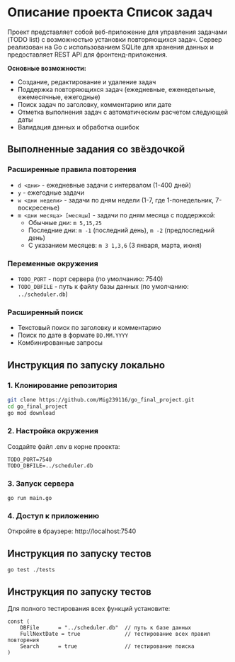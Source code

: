 # Описание проекта Список задач

Проект представляет собой веб-приложение для управления задачами (TODO list) с возможностью установки повторяющихся задач. Сервер реализован на Go с использованием SQLite для хранения данных и предоставляет REST API для фронтенд-приложения.

**Основные возможности:**
- Создание, редактирование и удаление задач
- Поддержка повторяющихся задач (ежедневные, еженедельные, ежемесячные, ежегодные)
- Поиск задач по заголовку, комментарию или дате
- Отметка выполнения задач с автоматическим расчетом следующей даты
- Валидация данных и обработка ошибок

## Выполненные задания со звёздочкой

### Расширенные правила повторения
- `d <дни>` - ежедневные задачи с интервалом (1-400 дней)
- `y` - ежегодные задачи
- `w <дни недели>` - задачи по дням недели (1-7, где 1-понедельник, 7-воскресенье)
- `m <дни месяца> [месяцы]` - задачи по дням месяца с поддержкой:
  - Обычные дни: `m 5,15,25`
  - Последние дни: `m -1` (последний день), `m -2` (предпоследний день)
  - С указанием месяцев: `m 3 1,3,6` (3 января, марта, июня)

### Переменные окружения
- `TODO_PORT` - порт сервера (по умолчанию: 7540)
- `TODO_DBFILE` - путь к файлу базы данных (по умолчанию: `../scheduler.db`)

### Расширенный поиск
- Текстовый поиск по заголовку и комментарию
- Поиск по дате в формате `DD.MM.YYYY`
- Комбинированные запросы

## Инструкция по запуску локально

### 1. Клонирование репозитория
```bash
git clone https://github.com/Mig239116/go_final_project.git
cd go_final_project
go mod download
```
### 2. Настройка окружения
Создайте файл .env в корне проекта:
```
TODO_PORT=7540
TODO_DBFILE=../scheduler.db
```

### 3. Запуск сервера
```
go run main.go
```

### 4. Доступ к приложению

Откройте в браузере: http://localhost:7540

## Инструкция по запуску тестов

```
go test ./tests
```

## Инструкция по запуску тестов
Для полного тестирования всех функций установите:
```
const (
    DBFile      = "../scheduler.db"  // путь к базе данных
    FullNextDate = true              // тестирование всех правил повторения
    Search      = true               // тестирование поиска
)
```